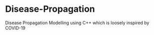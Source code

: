 # Disease-Propagation
Disease Propagation Modelling using C++ which is loosely inspired by COVID-19
